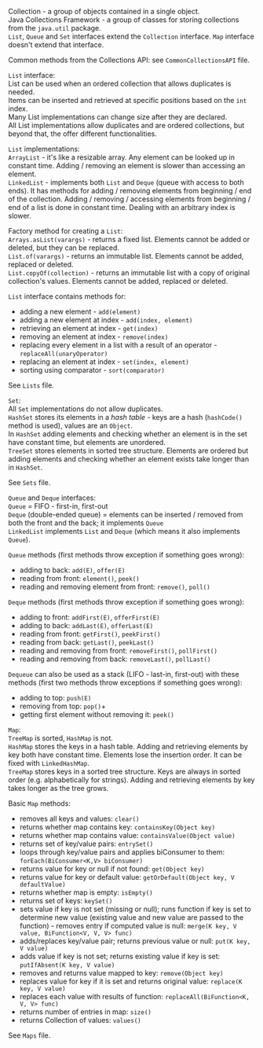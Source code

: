 Collection - a group of objects contained in a single object.\
Java Collections Framework - a group of classes for storing collections from the `java.util` package.\
`List`, `Queue` and `Set` interfaces extend the `Collection` interface. `Map` interface doesn't extend that interface.

Common methods from the Collections API: see `CommonCollectionsAPI` file.

`List` interface:\
List can be used when an ordered collection that allows duplicates is needed.\
Items can be inserted and retrieved at specific positions based on the `int` index.\
Many List implementations can change size after they are declared.\
All List implementations allow duplicates and are ordered collections, but beyond that, the offer different functionalities.

`List` implementations:\
`ArrayList` - it's like a resizable array. Any element can be looked up in constant time. Adding / removing an element is 
slower than accessing an element.\
`LinkedList` - implements both `List` and `Deque` (queue with access to both ends). It has methods for adding / removing 
elements from beginning / end of the collection. Adding / removing / accessing elements from beginning / end of a list
is done in constant time. Dealing with an arbitrary index is slower.

Factory method for creating a `List`:\
`Arrays.asList(varargs)` - returns a fixed list. Elements cannot be added or deleted, but they can be replaced.\
`List.of(varargs)` - returns an immutable list. Elements cannot be added, replaced or deleted.\
`List.copyOf(collection)` - returns an immutable list with a copy of original collection's values. 
Elements cannot be added, replaced or deleted.

`List` interface contains methods for:
* adding a new element - `add(element)`
* adding a new element at index - `add(index, element)`
* retrieving an element at index - `get(index)`
* removing an element at index - `remove(index)`
* replacing every element in a list with a result of an operator - `replaceAll(unaryOperator)`
* replacing an element at index - `set(index, element)`
* sorting using comparator - `sort(comparator)`

See `Lists` file.

`Set`:\
All `Set` implementations do not allow duplicates.\
`HashSet` stores its elements in a _hash table_ - keys are a hash (`hashCode()` method is used), values are an `Object`.\
In `HashSet` adding elements and checking whether an element is in the set have constant time, but elements are unordered.\
`TreeSet` stores elements in sorted tree structure. Elements are ordered but adding elements and checking whether an element
exists take longer than in `HashSet`.

See `Sets` file.

`Queue` and `Deque` interfaces:\
`Queue` = FIFO - first-in, first-out\
`Deque` (double-ended queue) = elements can be inserted / removed from both the front and the back; it implements `Queue`\
`LinkedList` implements `List` and `Deque` (which means it also implements `Queue`).

`Queue` methods (first methods throw exception if something goes wrong): 
* adding to back: `add(E)`, `offer(E)`
* reading from front: `element()`, `peek()`
* reading and removing element from front: `remove()`, `poll()`

`Deque` methods (first methods throw exception if something goes wrong):
* adding to front: `addFirst(E)`, `offerFirst(E)`
* adding to back: `addLast(E)`, `offerLast(E)`
* reading from front: `getFirst()`, `peekFirst()`
* reading from back: `getLast()`, `peekLast()`
* reading and removing from front: `removeFirst()`, `pollFirst()`
* reading and removing from back: `removeLast()`, `pollLast()`

`Dequeue` can also be used as a stack (LIFO - last-in, first-out) with these methods (first two methods throw exceptions
if something goes wrong):
* adding to top: `push(E)`
* removing from top: `pop()`+
* getting first element without removing it: `peek()`

`Map`:\
`TreeMap` is sorted, `HashMap` is not.\
`HashMap` stores the keys in a hash table. Adding and retrieving elements by key both have constant time. 
Elements lose the insertion order. It can be fixed with `LinkedHashMap`.\
`TreeMap` stores keys in a sorted tree structure. Keys are always in sorted order (e.g. alphabetically for strings). 
Adding and retrieving elements by key takes longer as the tree grows.

Basic `Map` methods:
* removes all keys and values: `clear()`
* returns whether map contains key: `containsKey(Object key)`
* returns whether map contains value: `containsValue(Object value)`
* returns set of key/value pairs: `entrySet()`
* loops through key/value pairs and applies biConsumer to them: `forEach(BiConsumer<K,V> biConsumer)`
* returns value for key or null if not found: `get(Object key)`
* returns value for key or default value: `getOrDefault(Object key, V defaultValue)`
* returns whether map is empty: `isEmpty()`
* returns set of keys: `keySet()`
* sets value if key is not set (missing or null); runs function if key is set to determine new value (existing value 
and new value are passed to the function) - removes entry if computed value is null: 
`merge(K key, V value, BiFunction<V, V, V> func)`
* adds/replaces key/value pair; returns previous value or null: `put(K key, V value)`
* adds value if key is not set; returns existing value if key is set: `putIfAbsent(K key, V value)`
* removes and returns value mapped to key: `remove(Object key)`
* replaces value for key if it is set and returns original value: `replace(K key, V value)`
* replaces each value with results of function: `replaceAll(BiFunction<K, V, V> func)`
* returns number of entries in map: `size()`
* returns Collection of values: `values()`

See `Maps` file.